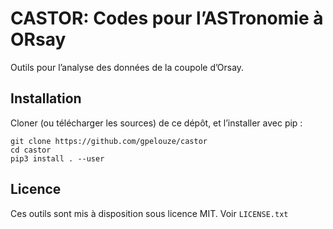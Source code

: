 # CASTOR: Codes pour l’ASTronomie à ORsay

Outils pour l’analyse des données de la coupole d’Orsay.

## Installation

Cloner (ou télécharger les sources) de ce dépôt, et l’installer avec pip :

~~~
git clone https://github.com/gpelouze/castor
cd castor
pip3 install . --user
~~~

## Licence

Ces outils sont mis à disposition sous licence MIT. Voir `LICENSE.txt`
